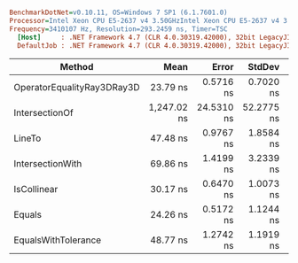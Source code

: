``` ini

BenchmarkDotNet=v0.10.11, OS=Windows 7 SP1 (6.1.7601.0)
Processor=Intel Xeon CPU E5-2637 v4 3.50GHzIntel Xeon CPU E5-2637 v4 3.50GHz, ProcessorCount=16
Frequency=3410107 Hz, Resolution=293.2459 ns, Timer=TSC
  [Host]     : .NET Framework 4.7 (CLR 4.0.30319.42000), 32bit LegacyJIT-v4.7.2117.0
  DefaultJob : .NET Framework 4.7 (CLR 4.0.30319.42000), 32bit LegacyJIT-v4.7.2117.0


```
|                     Method |        Mean |      Error |     StdDev |      Median |  Gen 0 | Allocated |
|--------------------------- |------------:|-----------:|-----------:|------------:|-------:|----------:|
| OperatorEqualityRay3DRay3D |    23.79 ns |  0.5716 ns |  0.7020 ns |    23.80 ns |      - |       0 B |
|             IntersectionOf | 1,247.02 ns | 24.5310 ns | 52.2775 ns | 1,266.49 ns | 0.2747 |    1440 B |
|                     LineTo |    47.48 ns |  0.9767 ns |  1.8584 ns |    46.97 ns |      - |       0 B |
|           IntersectionWith |    69.86 ns |  1.4199 ns |  3.2339 ns |    67.56 ns |      - |       0 B |
|                IsCollinear |    30.17 ns |  0.6470 ns |  1.0073 ns |    29.63 ns |      - |       0 B |
|                     Equals |    24.26 ns |  0.5172 ns |  1.1244 ns |    24.01 ns |      - |       0 B |
|        EqualsWithTolerance |    48.77 ns |  1.2742 ns |  1.1919 ns |    48.13 ns |      - |       0 B |
